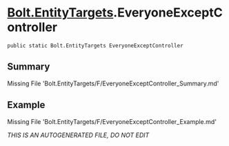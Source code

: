 # [Bolt.EntityTargets](Types/Bolt.EntityTargets.md).EveryoneExceptController
`public static Bolt.EntityTargets EveryoneExceptController`
## Summary
Missing File 'Bolt.EntityTargets/F/EveryoneExceptController_Summary.md'
## Example
Missing File 'Bolt.EntityTargets/F/EveryoneExceptController_Example.md'

*THIS IS AN AUTOGENERATED FILE, DO NOT EDIT*
